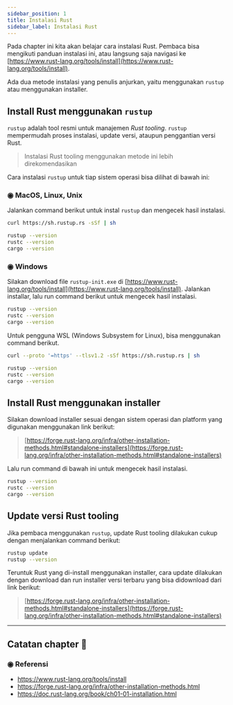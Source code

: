 ```yaml
---
sidebar_position: 1
title: Instalasi Rust
sidebar_label: Instalasi Rust
---
```


Pada chapter ini kita akan belajar cara instalasi Rust. Pembaca bisa mengikuti panduan instalasi ini, atau langsung saja navigasi ke [https://www.rust-lang.org/tools/install](https://www.rust-lang.org/tools/install).

Ada dua metode instalasi yang penulis anjurkan, yaitu menggunakan `rustup` atau menggunakan installer.

## Install Rust menggunakan `rustup`

`rustup` adalah tool resmi untuk manajemen *Rust tooling*. `rustup` mempermudah proses instalasi, update versi, ataupun penggantian versi Rust.

> Instalasi Rust tooling menggunakan metode ini lebih direkomendasikan

Cara instalasi `rustup` untuk tiap sistem operasi bisa dilihat di bawah ini:

### ◉ MacOS, Linux, Unix

Jalankan command berikut untuk instal `rustup` dan mengecek hasil instalasi.

```bash
curl https://sh.rustup.rs -sSf | sh

rustup --version
rustc --version
cargo --version
```

### ◉ Windows

Silakan download file `rustup-init.exe` di [https://www.rust-lang.org/tools/install](https://www.rust-lang.org/tools/install). Jalankan installar, lalu run command berikut untuk mengecek hasil instalasi.

```bash
rustup --version
rustc --version
cargo --version
```

Untuk pengguna WSL (Windows Subsystem for Linux), bisa menggunakan command berikut.

```bash
curl --proto '=https' --tlsv1.2 -sSf https://sh.rustup.rs | sh

rustup --version
rustc --version
cargo --version
```

## Install Rust menggunakan installer

Silakan download installer sesuai dengan sistem operasi dan platform yang digunakan menggunakan link berikut:

> [https://forge.rust-lang.org/infra/other-installation-methods.html#standalone-installers](https://forge.rust-lang.org/infra/other-installation-methods.html#standalone-installers)

Lalu run command di bawah ini untuk mengecek hasil instalasi.

```bash
rustup --version
rustc --version
cargo --version
```

## Update versi Rust tooling

Jika pembaca menggunakan `rustup`, update Rust tooling dilakukan cukup dengan menjalankan command berikut:

```bash
rustup update
rustup --version
```

Teruntuk Rust yang di-install menggunakan installer, cara update dilakukan dengan download dan run installer versi terbaru yang bisa didownload dari link berikut:

> [https://forge.rust-lang.org/infra/other-installation-methods.html#standalone-installers](https://forge.rust-lang.org/infra/other-installation-methods.html#standalone-installers)

---

## Catatan chapter 📑

### ◉ Referensi

- https://www.rust-lang.org/tools/install
- https://forge.rust-lang.org/infra/other-installation-methods.html
- https://doc.rust-lang.org/book/ch01-01-installation.html
